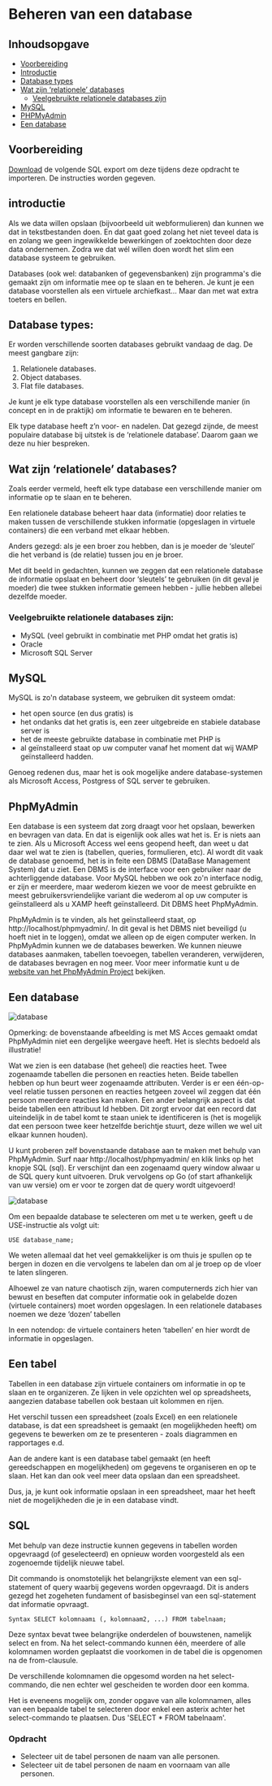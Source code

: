 # Beheren van een database

## Inhoudsopgave
- [Voorbereiding](#voorbereiding)
- [Introductie](#introductie)
- [Database types](#Database-types)
- [Wat zijn ‘relationele’ databases](#Wat-zijn-relationele-databases)
  - [Veelgebruikte relationele databases zijn](#Veel-gebruikte-relationele-databases-zijn)
- [MySQL](#MySQL)
- [PHPMyAdmin](#PHPMyAdmin)
- [Een database](#Een-database)

## Voorbereiding

[Download](./voorbeeld-database.sql) de volgende SQL export om deze tijdens deze opdracht te importeren. De instructies worden gegeven.

## introductie

Als we data willen opslaan (bijvoorbeeld uit webformulieren) dan kunnen we dat in tekstbestanden doen. En dat gaat goed zolang het niet teveel data is en zolang we geen ingewikkelde bewerkingen of zoektochten door deze data ondernemen. Zodra we dat wél willen doen wordt het slim een database systeem te gebruiken.

Databases (ook wel: databanken of gegevensbanken) zijn programma's die gemaakt zijn om informatie mee op te slaan en te beheren. Je kunt je een database voorstellen als een virtuele archiefkast… Maar dan met wat extra toeters en bellen.

## Database types:
Er worden verschillende soorten databases gebruikt vandaag de dag. De meest gangbare zijn:

1. Relationele databases.
1. Object databases.
1. Flat file databases.

Je kunt je elk type database voorstellen als een verschillende manier (in concept en in de praktijk) om informatie te bewaren en te beheren.

Elk type database heeft z’n voor- en nadelen. Dat gezegd zijnde, de meest populaire database bij uitstek is de ‘relationele database’. Daarom gaan we deze nu hier bespreken.

## Wat zijn ‘relationele’ databases?

Zoals eerder vermeld, heeft elk type database een verschillende manier om informatie op te slaan en te beheren.

Een relationele database beheert haar data (informatie) door relaties te maken tussen de verschillende stukken informatie (opgeslagen in virtuele containers) die een verband met elkaar hebben.

Anders gezegd: als je een broer zou hebben, dan is je moeder de ‘sleutel’ die het verband is (de relatie) tussen jou en je broer.

Met dit beeld in gedachten, kunnen we zeggen dat een relationele database de informatie opslaat en beheert door ‘sleutels’ te gebruiken (in dit geval je moeder) die twee stukken informatie gemeen hebben - jullie hebben allebei dezelfde moeder.

### Veelgebruikte relationele databases zijn:

- MySQL (veel gebruikt in combinatie met PHP omdat het gratis is)
- Oracle
- Microsoft SQL Server

## MySQL

MySQL is zo'n database systeem, we gebruiken dit systeem omdat:

- het open source (en dus gratis) is
- het ondanks dat het gratis is, een zeer uitgebreide en stabiele database server is
- het de meeste gebruikte database in combinatie met PHP is
- al geïnstalleerd staat op uw computer vanaf het moment dat wij WAMP geïnstalleerd hadden.

Genoeg redenen dus, maar het is ook mogelijke andere database-systemen als Microsoft Access, Postgress of SQL server te gebruiken.

## PhpMyAdmin

Een database is een systeem dat zorg draagt voor het opslaan, bewerken en bevragen van data. En dat is eigenlijk ook alles wat het is. Er is niets aan te zien. Als u Microsoft Access wel eens geopend heeft, dan weet u dat daar wel wat te zien is (tabellen, queries, formulieren, etc). Al wordt dit vaak de database genoemd, het is in feite een DBMS (DataBase Management System) dat u ziet. Een DBMS is de interface voor een gebruiker naar de achterliggende database. Voor MySQL hebben we ook zo'n interface nodig, er zijn er meerdere, maar wederom kiezen we voor de meest gebruikte en meest gebruikersvriendelijke variant die wederom al op uw computer is geïnstalleerd als u XAMP heeft geïnstalleerd. Dit DBMS heet PhpMyAdmin.

PhpMyAdmin is te vinden, als het geïnstalleerd staat, op http://localhost/phpmyadmin/. In dit geval is het DBMS niet beveiligd (u hoeft niet in te loggen), omdat we alleen op de eigen computer werken. In PhpMyAdmin kunnen we de databases bewerken. We kunnen nieuwe databases aanmaken, tabellen toevoegen, tabellen veranderen, verwijderen, de databases bevragen en nog meer. Voor meer informatie kunt u de [website van het PhpMyAdmin Project](http://www.phpmyadmin.net/) bekijken.

## Een database

![database](./08-images/database.png)

Opmerking: de bovenstaande afbeelding is met MS Acces gemaakt omdat PhpMyAdmin niet een dergelijke weergave heeft. Het is slechts bedoeld als illustratie!

Wat we zien is een database (het geheel) die reacties heet. Twee zogenaamde tabellen die personen en reacties heten. Beide tabellen hebben op hun beurt weer zogenaamde attributen. Verder is er een één-op-veel relatie tussen personen en reacties hetgeen zoveel wil zeggen dat één persoon meerdere reacties kan maken. Een ander belangrijk aspect is dat beide tabellen een attribuut Id hebben. Dit zorgt ervoor dat een record dat uiteindelijk in de tabel komt te staan uniek te identificeren is (het is mogelijk dat een persoon twee keer hetzelfde berichtje stuurt, deze willen we wel uit elkaar kunnen houden).

U kunt proberen zelf bovenstaande database aan te maken met behulp van PhpMyAdmin. Surf naar http://localhost/phpmyadmin/ en klik links op het knopje SQL (sql). Er verschijnt dan een zogenaamd query window alwaar u de SQL query kunt uitvoeren. Druk vervolgens op Go (of start afhankelijk van uw versie) om er voor te zorgen dat de query wordt uitgevoerd!

![database](./08-images/query_window.png)


Om een bepaalde database te selecteren om met u te werken, geeft u de USE-instructie als volgt uit:

``USE database_name;``

We weten allemaal dat het veel gemakkelijker is om thuis je spullen op te bergen in dozen en die vervolgens te labelen dan om al je troep op de vloer te laten slingeren.

Alhoewel ze van nature chaotisch zijn, waren computernerds zich hier van bewust en beseften dat computer informatie ook in gelabelde dozen (virtuele containers) moet worden opgeslagen. In een relationele databases noemen we deze ‘dozen’ tabellen

In een notendop: de virtuele containers heten ‘tabellen’ en hier wordt de informatie in opgeslagen.

## Een tabel

Tabellen in een database zijn virtuele containers om informatie in op te slaan en te organizeren. Ze lijken in vele opzichten wel op spreadsheets, aangezien database tabellen ook bestaan uit kolommen en rijen.

Het verschil tussen een spreadsheet (zoals Excel) en een relationele database, is dat een spreadsheet is gemaakt (en mogelijkheden heeft) om gegevens te bewerken om ze te presenteren - zoals diagrammen en rapportages e.d.

Aan de andere kant is een database tabel gemaakt (en heeft gereedschappen en mogelijkheden) om gegevens te organiseren en op te slaan. Het kan dan ook veel meer data opslaan dan een spreadsheet.

Dus, ja, je kunt ook informatie opslaan in een spreadsheet, maar het heeft niet de mogelijkheden die je in een database vindt.

## SQL

Met behulp van deze instructie kunnen gegevens in tabellen worden opgevraagd (of geselecteerd) en opnieuw worden voorgesteld als een zogenoemde tijdelijk nieuwe tabel. 

Dit commando is onomstotelijk het belangrijkste element van een sql-statement of query waarbij gegevens worden opgevraagd. Dit is anders gezegd het zogeheten fundament of basisbeginsel van een sql-statement dat informatie opvraagt. 

``
Syntax SELECT kolomnaamı (, kolomnaam2, ...) FROM tabelnaam; 
``

Deze syntax bevat twee belangrijke onderdelen of bouwstenen, namelijk select en from. Na het select-commando kunnen één, meerdere of alle kolomnamen worden geplaatst die voorkomen in de tabel die is opgenomen na de from-clausule. 

De verschillende kolomnamen die opgesomd worden na het select-commando, die nen echter wel gescheiden te worden door een komma. 

Het is eveneens mogelijk om, zonder opgave van alle kolomnamen, alles van een bepaalde tabel te selecteren door enkel een asterix achter het select-commando te plaatsen. Dus 'SELECT * FROM tabelnaam'. 


### Opdracht

- Selecteer uit de tabel personen de naam van alle personen. 
- Selecteer uit de tabel personen de naam en voornaam van alle personen. 